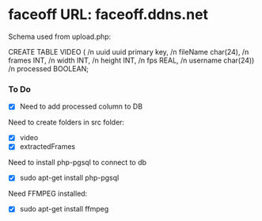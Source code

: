 # faceoff URL: faceoff.ddns.net

Schema used from upload.php:

CREATE TABLE VIDEO (
/n uuid uuid primary key,
/n  fileName char(24),
/n  frames INT,
/n  width INT,
/n  height INT,
/n  fps REAL,
/n  username char(24))
/n  processed BOOLEAN;

### To Do
- [x] Need to add processed column to DB

Need to create folders in src folder:
- [x] video
- [x] extractedFrames

Need to install php-pgsql to connect to db
- [x] sudo apt-get install php-pgsql

Need FFMPEG installed:
- [x] sudo apt-get install ffmpeg
